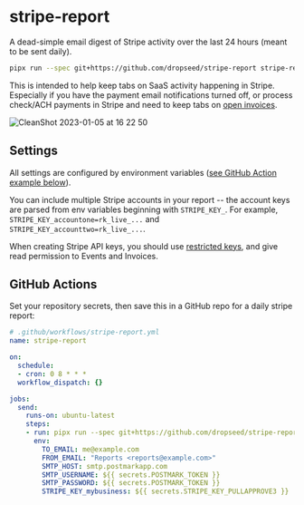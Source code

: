 # stripe-report

A dead-simple email digest of Stripe activity over the last 24 hours (meant to be sent daily).

```sh
pipx run --spec git+https://github.com/dropseed/stripe-report stripe-report
```

This is intended to help keep tabs on SaaS activity happening in Stripe.
Especially if you have the payment email notifications turned off,
or process check/ACH payments in Stripe and need to keep tabs on [open invoices](https://stripe.com/docs/invoicing/overview).

![CleanShot 2023-01-05 at 16 22 50](https://user-images.githubusercontent.com/649496/210891569-ab12d6b1-6d15-4972-b607-355e22be346d.png)

## Settings

All settings are configured by environment variables ([see GitHub Action example below](#github-actions)).

You can include multiple Stripe accounts in your report -- the account keys are parsed from env variables beginning with `STRIPE_KEY_`.
For example, `STRIPE_KEY_accountone=rk_live_...` and `STRIPE_KEY_accounttwo=rk_live_...`.

When creating Stripe API keys,
you should use [restricted keys](https://stripe.com/docs/keys#create-restricted-api-secret-key),
and give read permission to Events and Invoices.

## GitHub Actions

Set your repository secrets, then save this in a GitHub repo for a daily stripe report:

```yml
# .github/workflows/stripe-report.yml
name: stripe-report

on:
  schedule:
  - cron: 0 8 * * *
  workflow_dispatch: {}

jobs:
  send:
    runs-on: ubuntu-latest
    steps:
    - run: pipx run --spec git+https://github.com/dropseed/stripe-report stripe-report
      env:
        TO_EMAIL: me@example.com
        FROM_EMAIL: "Reports <reports@example.com>"
        SMTP_HOST: smtp.postmarkapp.com
        SMTP_USERNAME: ${{ secrets.POSTMARK_TOKEN }}
        SMTP_PASSWORD: ${{ secrets.POSTMARK_TOKEN }}
        STRIPE_KEY_mybusiness: ${{ secrets.STRIPE_KEY_PULLAPPROVE3 }}
```
